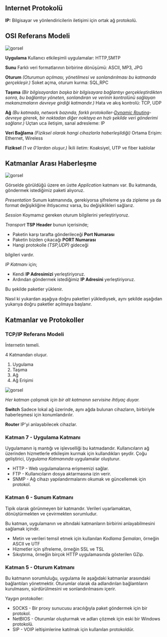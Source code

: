 ## Internet Protokolü

**IP:** Bilgisayar ve yönlendiricilerin iletişimi için ortak ağ protokolü.

## OSI Referans Modeli

![gorsel](https://upload.wikimedia.org/wikipedia/commons/thumb/5/55/OSI_HUN.gif/640px-OSI_HUN.gif)

**Uygulama** Kullanıcı etkileşimli uygulamalar: HTTP,SMTP

**Sunu** Farklı veri formatlarının birbirine dönüşümü: ASCII, MP3, JPG

**Oturum** *(Oturumun açılması, yönetilmesi ve sonlandırılması bu katmanda gerçekleşir.)* Soket açma, oturum kurma: SQL,RPC

**Taşıma** *(Bir bilgisayardan başka bir bilgisayara bağlantıyı gerçekleştirdikten sonra, bu bağlantıyı yöneten, sonlandıran ve verinin kontrolünü sağlayan mekanızmaların devreye girdiği katmandır.)* Hata ve akış kontrolü: TCP, UDP

**Ağ** *(Bu katmada, network bazında, farklı protokoller-[Dynamic Routing](https://www.geeksforgeeks.org/what-is-dynamic-routing-in-computer-network/)- devreye girerek, bir noktadan diğer noktaya en hızlı şekilde veri gönderimi sağlanır.)* Uçtan uca iletişim, sanal adresleme: IP

**Veri Bağlama** *(Fiziksel olarak hangi cihazlarla haberleşildiği)* Ortama Erişim: Ethernet, Wireless

**Fiziksel** *(1 ve 0'lardan oluşur.)* İkili iletim: Koaksiyel, UTP ve fiber kablolar

## Katmanlar Arası Haberleşme

![gorsel](https://ecomputernotes.com/images/Communication-between-the-layers-in-OSI-model.jpg)

Görselde görüldüğü üzere en üstte *Application* katmanı var. Bu katmanda, göndermek istediğimiz paketi alıyoruz.

*Presentation* Sunum katmanında, gerekiyorsa şifreleme ya da zipleme ya da format değişikliğine ihtiyacımız varsa, bu değişiklikleri sağlarız.

*Session* Koymamız gereken oturum bilgilerini yerleştiriyoruz.

*Transport* **TSP Header** bunun içerisinde;
- Paketin karşı tarafta gönderileceği **Port Numarası**
- Paketin bizden çıkacağı **PORT Numarası**
- Hangi protokolle *(TSP,UDP)* gideceği

bilgileri vardır.

*IP Katmanı* için;
- Kendi **IP Adresimizi** yerleştiriyoruz.
- Ardından göndermek istediğimiz **IP Adresini** yerleştiriyoruz.

Bu şekilde paketler yüklenir.

Nasıl ki yukardan aşağıya doğru paketleri yüklediysek, aynı şekilde aşağıdan yukarıya doğru paketler açılmaya başlanır.

## Katmanlar ve Protokoller

### TCP/IP Referans Modeli

İnternetin temeli.

4 Katmandan oluşur.
1. Uygulama
2. Taşıma
3. Ağ
4. Ağ Erişimi

![gorsel](https://www.cemaltaner.com.tr/wp-content/uploads/2018/09/b1%C5%9F10.png)

*Her katman çalışmak için bir alt katmanın servisine ihtiyaç duyar.*

**Switch** Sadece lokal ağ üzerinde, aynı ağda bulunan cihazların, birbiriyle haberleşmesi için konumlandırılır.

**Router** IP'yi anlayabilecek cihazlar.

### Katman 7 - Uygulama Katmanı

Uygulamanın iş mantığı ve işlevselliği bu katmadandır. Kullanıcıların ağ üzerinden hizmetlerle etkileşim kurmak için kullandıkları şeydir. Çoğu geliştirici, *Uygulama Katmanında* uygulamalar oluşturur.

- HTTP - Web uygulamalarına erişmemizi sağlar.
- FTP - Kullanıcıların dosya aktarmasına izin verir.
- SNMP - Ağ cihazı yapılandırmalarını okumak ve güncellemek için protokol.

### Katman 6 - Sunum Katmanı

Tipik olarak görünmeyen bir katmandır. Verileri uyarlamaktan, dönüştürmekten ve çevirmekten sorumludur.

Bu katman, uygulamanın ve altındaki katmanların birbirini anlayabilmesini sağlamak içindir.

- Metin ve verileri temsil etmek için kullanılan *Kodlama Şemaları*, örneğin ASCII ve UTF
- Hizmetler için şifreleme, örneğin SSL ve TSL
- Sıkıştırma, örneğin birçok HTTP uygulamasında gösterilen GZip.

### Katman 5 - Oturum Katmanı

Bu katmanın sorumluluğu, uygulama ile aşağıdaki katmanlar arasındaki bağlantıları yönetmektir. Oturumlar olarak da adlandırılan bağlantıların kurulmasını, sürdürülmesini ve sonlandırılmasını içerir.

Yaygın protokoller:
- SOCKS - Bir proxy sunucusu aracılığıyla paket göndermek için bir protokol.
- NetBIOS - Oturumlar oluşturmak ve adları çözmek için eski bir Windows protokolü.
- SIP - VOIP ieltişimlerine katılmak için kullanılan protokoldür.
